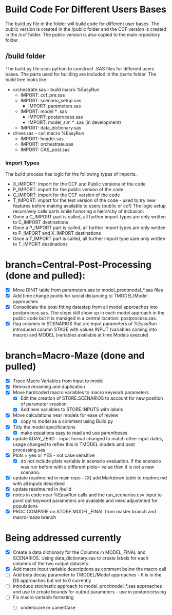 # Build Code For Different Users Bases
The build.py file in the folder will build code for different user bases.  The public version is created in the /public folder and the CCF version is created in the /ccf folder.  The public version is also copied to the main repository folder.

## /build folder
The build.py file uses python to construct .SAS files for different users bases.  The parts used for building are included in the /parts folder.  The build tree looks like:
- orchestrate.sas - build macro %EasyRun
    - IMPORT: ccf_pre.sas
    - IMPORT: scenario_setup.sas
        - IMPORT: parameters.sas
    - IMPORT: model * .sas
        - IMPORT: postprocess.sas
        - IMPORT: model_sim * .sas (in development)
    - IMPORT: data_dictionary.sas
- driver.sas - call macro %EasyRun
    - IMPORT: header.sas
    - IMPORT: orchestrate.sas
    - IMPORT: CAS_post.sas

### Import Types
The build process has logic for the following types of imports.  
- X_IMPORT: import for the CCF and Public versions of the code
- P_IMPORT: import for the public version of the code
- C_IMPORT: import for the CCF version of the code
- T_IMPORT: import for the test version of the code - used to try new features before making available to users (public or ccf)
The logic setup recursively calls parts while honoring a hierarchy of inclusion: 
- Once a C_IMPORT part is called, all further import types are only written to C_IMPORT destinations
- Once a P_IMPORT part is called, all further import types are only written to P_IMPORT and X_IMPORT destinations
- Once a T_IMPORT part is called, all further import type sare only written to T_IMPORT destinations

# branch=Central-Post-Processing (done and pulled):
- [X] Move DINIT table from parameters.sas to model_proctmodel_*.sas files
- [X] Add time change points for social distancing to TMODEL/Model approaches
- [X] Consolidate the post-fitting datastep from all model approaches into postprocess.sas.  The steps still show up in each model approach in the public code but it is managed in a central location: postprocess.sas.
- [X] flag columns in SCENARIOS that are input parameters of %EasyRun - introduced column STAGE with values INPUT (variables coming into macro) and MODEL (variables available at time Models execute)

# branch=Macro-Maze (done and pulled)
- [X] Trace Macro Variables from input to model
- [X] Remove renaming and duplication
- [X] Move hardcoded macro variables to macro keyword parameters
    - [X] Edit the creation of STORE.SCENARIOS to account for new position of parameter creation
    - [X] Add new variables to STORE.INPUTS with labels
- [X] Move calculations near models for ease of review
    - [X] copy to model as a comment using Build.py
- [X] Tidy the model specifications
    - [X] make equations easy to read and use parentheses 
- [X] update &DAY_ZERO - input format changed to match other input dates, usage changed to reflex this in TMODEL models and post processing.sas
- [X] Plots = yes or YES - not case sensitive
    - [X] do not include plots variable in scenario evaluation.  If the scenario was run before with a different plots= value then it is not a new scenario.
- [X] update readme.md in main repo
        - [X] add Markdown table to readme.md with all inputs described
- [X] update readme.md in /build
- [X] notes in code near %EasyRun calls and the run_scenarios.csv input to point out keyword parameters are available and need adjustment for populations
- [X] PROC COMPARE on STORE.MODEL_FINAL from master branch and macro-maze branch

# Being addressed currently
- [X] Create a data dictionary for the Columns in MODEL_FINAL and SCENARIOS.  Using data_dictionary.sas to create labels for each columns of the two output datasets.
- [X] Add macro input variable descriptions as comment below the macro call
- [ ] Add beta decay parameter to TMODEL/Model approaches - It is in the DS approaches but set to 0 currently
- [ ] introduce stochastic approach to model_proctmodel_*.sas approaches and use to create bounds for output parameters - use in postprocessing
- [ ] Fix macro variable formating
    - [ ] underscore or camelCase



